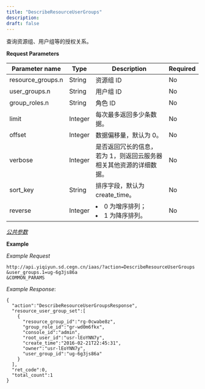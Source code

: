 ```yaml
---
title: "DescribeResourceUserGroups"
description: 
draft: false
---
```




查询资源组、用户组等的授权关系。

**Request Parameters**

| Parameter name | Type | Description | Required |
| --- | --- | --- | --- |
| resource_groups.n | String | 资源组 ID | No |
| user_groups.n | String | 用户组 ID | No |
| group_roles.n | String | 角色 ID | No |
| limit | Integer | 每次最多返回多少条数据。 | No |
| offset | Integer | 数据偏移量，默认为 0。 | No |
| verbose | Integer | 是否返回冗长的信息，若为 1，则返回云服务器相关其他资源的详细数据。 | No |
| sort_key | String | 排序字段，默认为 create_time。 | No |
| reverse | Integer | <li>0 为增序排列；<li>1 为降序排列。 | No |

[_公共参数_](../../../parameters/)

**Example**

_Example Request_

```
http://api.yiqiyun.sd.cegn.cn/iaas/?action=DescribeResourceUserGroups
&user_groups.1=ug-6g3js86a
&COMMON_PARAMS
```

_Example Response_:

```
{
  "action":"DescribeResourceUserGroupsResponse",
  "resource_user_group_set":[
    {
      "resource_group_id":"rg-0cwabe8z",
      "group_role_id":"gr-wd0m6fkx",
      "console_id":"admin",
      "root_user_id":"usr-lEoYNN7y",
      "create_time":"2016-02-21T22:45:31",
      "owner":"usr-lEoYNN7y",
      "user_group_id":"ug-6g3js86a"
    }
  ],
  "ret_code":0,
  "total_count":1
}
```
